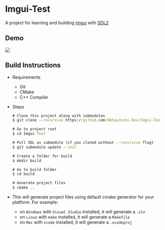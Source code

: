 # Imgui-Test

A project for learning and building [imgui](https://github.com/ocornut/imgui) with [SDL2](https://github.com/libsdl-org/SDL)

## Demo

![](https://i.imgur.com/bDpSEJr.png)

## Build Instructions

- Requirements
  - Git
  - CMake
  - C++ Compiler

- Steps

    ```cmd
    # Clone this project along with submodules
    $ git clone --recursive https://github.com/AbhayJoshi-Dev/Imgui-Test

    # Go to project root
    $ cd Imgui-Test

    # Pull SDL as submodule (if you cloned without --recursive flag)
    $ git submodule update --init

    # Create a folder for build
    $ mkdir build

    # Go to build folder
    $ cd build

    # Generate project files
    $ cmake ..
    ```

- This will generate project files using default cmake generator for your platform. For example:

  - on `Windows` with `Visual Studio` installed, it will generate a `.sln`
  - on `Linux` with `make` installed, it will generate a `Makefile`
  - on `Mac` with `xcode` installed, it will generate a `.xcodeproj`